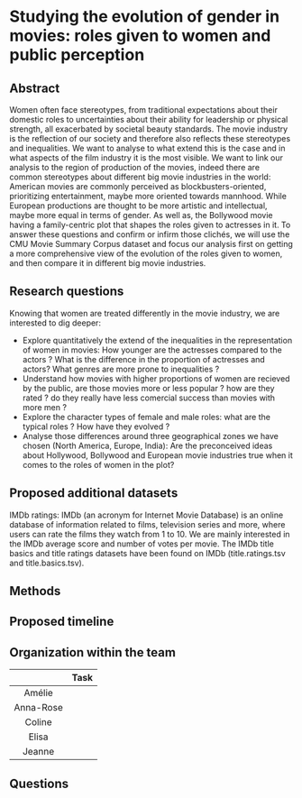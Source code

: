 # Studying the evolution of gender in movies: roles given to women and public perception

## Abstract

Women often face stereotypes, from traditional expectations about their domestic roles to uncertainties about their ability for leadership or physical strength, all exacerbated by societal beauty standards. The movie industry is the reflection of our society and therefore also reflects these stereotypes and inequalities. We want to analyse to what extend this is the case and in what aspects of the film industry it is the most visible.
We want to link our analysis to the region of production of the movies, indeed there are common stereotypes about different big movie industries in the world: American movies are commonly perceived as blockbusters-oriented, prioritizing entertainment, maybe more oriented towards mannhood. While European productions are thought to be more artistic and intellectual, maybe more equal in terms of gender. As well as, the Bollywood movie having a family-centric plot that shapes the roles given to actresses in it. 
To answer these questions and confirm or infirm those clichés, we will use the CMU Movie Summary Corpus dataset and focus our analysis first on getting a more comprehensive view of the evolution of the roles given to women, and then compare it in different big movie industries. 

## Research questions

Knowing that women are treated differently in the movie industry, we are interested to dig deeper:
- Explore quantitatively the extend of the inequalities in the representation of women in movies: How younger are the actresses compared to the actors ? What is the difference in the proportion of actresses and actors? What genres are more prone to inequalities ?
- Understand how movies with higher proportions of women are recieved by the public, are those movies more or less popular ? how are they rated ? do they really have less comercial success than movies with more men ?
- Explore the character types of female and male roles: what are the typical roles ? How have they evolved ?
- Analyse those differences around three geographical zones we have chosen (North America, Europe, India): Are the preconceived ideas about Hollywood, Bollywood and European movie industries true when it comes to the roles of women in the plot? 

## Proposed additional datasets 

IMDb ratings: IMDb (an acronym for Internet Movie Database) is an online database of information related to films, television series and more, where users can rate the films they watch from 1 to 10. We are mainly interested in the IMDb average score and number of votes per movie. The IMDb title basics and title ratings datasets have been found on IMDb (title.ratings.tsv and title.basics.tsv). 

## Methods

## Proposed timeline

## Organization within the team
| | Task |
| :---:|---|
| Amélie | |
| Anna-Rose | |
| Coline | |
| Elisa | |
| Jeanne | |
## Questions
